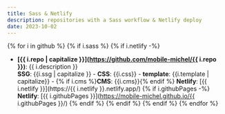 ```yaml
---
title: Sass & Netlify
description: repositories with a Sass workflow & Netlify deploy
date: 2023-10-02
---
```

{% for i in github %}
{% if i.sass %} 
{% if i.netlify -%}
- **[{{ i.repo | capitalize }}](https://github.com/mobile-michel/{{ i.repo }})**: {{ i.description }}  
**SSG**: {{i.ssg | capitalize }} - **CSS**: {{i.css}} - **template**: {{i.template | capitalize}} - {% if i.cms %}**CMS**: {{i.cms}}{% endif %} 
**Netlify**: [{{ i.netlify }}](https://{{ i.netlify }}.netlify.app/)
{% if i.githubPages -%}
**Netlify**: [{{ i.githubPages }}](https://mobile-michel.github.io/{{ i.githubPages }}/)
{% endif %}
{% endif %}
{% endif %}
{% endfor %}